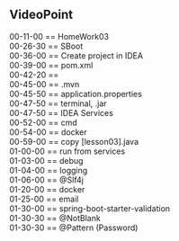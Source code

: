 
VideoPoint
---

00-11-00 == HomeWork03  
00-26-30 == SBoot   
00-36-00 == Create project in IDEA   
00-39-00 == pom.xml   
00-42-20 ==    
00-45-00 == .mvn   
00-45-50 == application.properties   
00-47-50 == terminal, .jar   
00-47-50 == IDEA Services   
00-52-00 == cmd   
00-54-00 == docker   
00-59-00 == copy [lesson03].java   
01-00-00 == run from services  
01-03-00 == debug  
01-04-00 == logging  
01-06-00 == @Slf4j  
01-20-00 == docker  
01-25-00 == email  
01-30-00 == spring-boot-starter-validation</artifactId></dependency>  
01-30-30 == @NotBlank  
01-30-30 == @Pattern (Password)  
  


 



